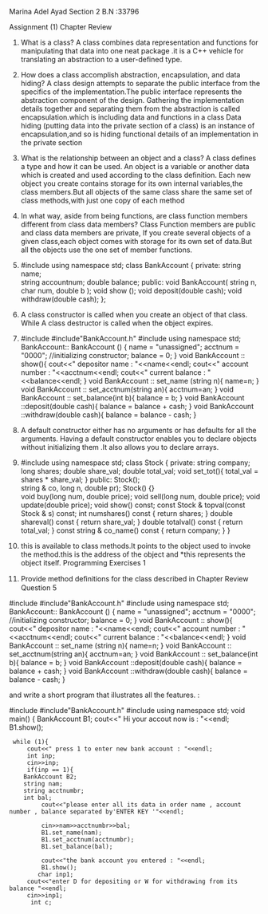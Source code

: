 Marina Adel Ayad 
Section 2
B.N :33796

Assignment  (1)
Chapter Review
 1. What is a class?
A class combines data representation and functions  for manipulating that data into one neat package .it is a C++ vehicle for translating an abstraction to a user-defined type.
2. How does a class accomplish abstraction, encapsulation, and data hiding?
 A class design attempts to separate the public interface from the specifics of the implementation.The public interface represents the abstraction component of the design.
Gathering the implementation details together and separating them from the abstraction is called encapsulation.which is including data and functions in a class
Data hiding (putting data into the private section of a class) is an instance of encapsulation,and so is hiding functional details of an implementation in the private section
3. What is the relationship between an object and a class?
A class defines a type and how it can be used.
An object is a variable or another data which is created and used according to the class definition.
 Each new object you create contains storage for its own internal variables,the class members.But all objects of the same class share the same set of class methods,with just one copy of each method

4. In what way, aside from being functions, are class function members different from class data members?
Class Function members are public and class data members are private,
If you create several objects of a given class,each object comes with storage for its own set of data.But all the objects use the one set of member functions.



5. #include <iostream>
using namespace std;
 class BankAccount 
{
 private: 
string name;       
string accountnum;
 double balance;
 public: 
void BankAccount( string n,  char  num, double b );
void show ();
void deposit(double cash);
 void withdraw(double cash);
};
6. A class constructor is called when you create an object of that class.
While A class destructor is called when the object expires.







 7. #include <iostream>
#include"BankAccount.h"
#include <string>
using namespace std;
BankAccount:: BankAccount ()
{
	name = "unassigned";
	acctnum = "0000";        //initializing constructor;
	balance = 0;
}
void BankAccount :: show(){
	cout<<" depositor name : "<<name<<endl;
	cout<<" account number : "<<acctnum<<endl;
	cout<<" current balance : "<<balance<<endl;
} 
void BankAccount :: set_name (string n){
	name=n;
}
void BankAccount :: set_acctnum(string an){
	acctnum=an;
}
void BankAccount :: set_balance(int b){
	balance = b;
}
void BankAccount ::deposit(double cash){
	balance = balance + cash;
}
void BankAccount ::withdraw(double cash){
	balance = balance - cash;
}

8. A default constructor either has no arguments or has defaults for all the arguments. Having a default constructor enables you to declare objects without initializing them .It also allows you to declare arrays. 
9. #include <iostream>
using namespace std;
 class Stock 
{
 private:
 string company; 
long shares; 
double share_val; 
double total_val;
void set_tot(){ total_val = shares * share_val; }
 public:
 Stock();            
string & co, long n, double pr); 
Stock() {}         
void buy(long num, double price);
 void sell(long num, double price); 
void update(double price);
 void show() const; const Stock & topval(const Stock & s) const; 
int numshares() const { return shares; } 
double shareval() const { return share_val; }
 double totalval() const { return total_val; }
 const string & co_name() const { return company; } }
10. this  is available to class methods.It points to the object used to invoke the method.this is the address of the object
and *this represents the object itself.
Programming Exercises 1
1.	Provide method deﬁnitions for the class described in Chapter Review Question 5 

#include <iostream>
#include"BankAccount.h"
#include <string>
using namespace std;
BankAccount:: BankAccount ()
{
	name = "unassigned";
	acctnum = "0000";        //initializing constructor;
	balance = 0;
}
void BankAccount :: show(){
	cout<<" depositor name : "<<name<<endl;
	cout<<" account number : "<<acctnum<<endl;
	cout<<" current balance : "<<balance<<endl;
} 
void BankAccount :: set_name (string n){
	name=n;
}
void BankAccount :: set_acctnum(string an){
	acctnum=an;
}
void BankAccount :: set_balance(int b){
	balance = b;
}
void BankAccount ::deposit(double cash){
	balance = balance + cash;
}
void BankAccount ::withdraw(double cash){
	balance = balance - cash;
}


and write a short program that illustrates all the features. :

#include <iostream>
#include"BankAccount.h"
#include <string>
using namespace std;
void main()
{
	BankAccount B1;
	 cout<<" Hi your accout now is : "<<endl;
	 B1.show();

	 while (1){
		 cout<<" press 1 to enter new bank account : "<<endl;
		 int inp;
		 cin>>inp;
		 if(inp == 1){
		BankAccount B2;
		string nam;
		string acctnumbr;
		int bal;
			 cout<<"please enter all its data in order name , account number , balance separated by'ENTER KEY '"<<endl;

			 cin>>nam>>acctnumbr>>bal;
			 B1.set_name(nam);
			 B1.set_acctnum(acctnumbr);
			 B1.set_balance(bal);

			 cout<<"the bank account you entered : "<<endl;
			 B1.show();
			char inp1;
		 cout<<"enter D for depositing or W for withdrawing from its balance "<<endl;
		 cin>>inp1;
		  int c;


